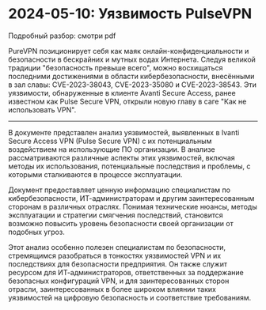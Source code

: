 # 2024-05-10: Уязвимость PulseVPN

Подробный разбор: смотри pdf

PureVPN позиционирует себя как маяк онлайн-конфиденциальности и безопасности в бескрайних и мутных водах Интернета. Следуя великой традиции "безопасность превыше всего", можно восхищаться последними достижениями в области кибербезопасности, внесёнными в зал славы: CVE-2023-38043, CVE-2023-35080 и CVE-2023-38543. Эти уязвимости, обнаруженные в клиенте Avanti Secure Access, ранее известном как Pulse Secure VPN, открыли новую главу в саге "Как не использовать VPN".

-------

В документе представлен анализ уязвимостей, выявленных в Ivanti Secure Access VPN (Pulse Secure VPN) с их потенциальным воздействием на использующие ПО организации. В анализе рассматриваются различные аспекты этих уязвимостей, включая методы их использования, потенциальные последствия и проблемы, с которыми сталкиваются в процессе эксплуатации.

Документ предоставляет ценную информацию специалистам по кибербезопасности, ИТ-администраторам и другим заинтересованным сторонам в различных отраслях. Понимая технические нюансы, методы эксплуатации и стратегии смягчения последствий, становится возможно повысить уровень безопасности своей организации от подобных угроз.

Этот анализ особенно полезен специалистам по безопасности, стремящимся разобраться в тонкостях уязвимостей VPN и их последствиях для безопасности предприятия. Он также служит ресурсом для ИТ-администраторов, ответственных за поддержание безопасных конфигураций VPN, и для заинтересованных сторон отрасли, заинтересованных в более широком влиянии таких уязвимостей на цифровую безопасность и соответствие требованиям.




